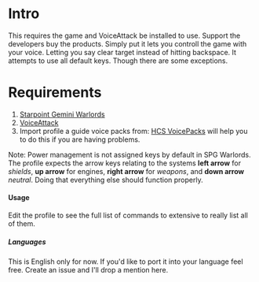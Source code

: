 # Intro
This requires the game and VoiceAttack be installed to use. Support the developers buy the products. Simply put it lets you controll the game with your voice. Letting you say clear target instead of hitting backspace. It attempts to use all default keys. Though there are some exceptions. 


# Requirements
1. [Starpoint Gemini
    Warlords](http://store.steampowered.com/app/419480/Starpoint_Gemini_Warlords/)
2. [VoiceAttack](http://voiceattack.com) 
3. Import profile a guide voice packs from: [HCS VoicePacks](https://www.youtube.com/watch?v=xNJYJ8OKEpY) will help you to do this if you are having problems.

Note: Power management is not assigned keys by default in SPG Warlords. The profile expects the arrow keys relating to the systems **left arrow** for *shields*, **up arrow** for engines, **right arrow** for *weapons*, and **down arrow** *neutral*. Doing that everything else should function properly. 

#### Usage
Edit the profile to see the full list of commands to extensive to really list all of them.

##### Languages
This is English only for now. If you'd like to port it into your language feel free. Create an issue and I'll drop a mention here.
